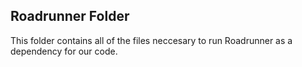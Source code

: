 ## Roadrunner Folder

This folder contains all of the files neccesary to run Roadrunner as a dependency for our code.

